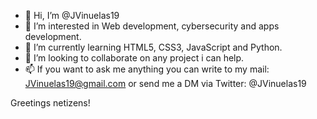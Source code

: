 - 👋 Hi, I’m @JVinuelas19
- 👀 I’m interested in Web development, cybersecurity and apps development.
- 🌱 I’m currently learning HTML5, CSS3, JavaScript and Python.
- 💞️ I’m looking to collaborate on any project i can help.
- 📫 If you want to ask me anything you can write to my mail: JVinuelas19@gmail.com or send me a DM via Twitter: @JVinuelas19

Greetings netizens!

<!---
JVinuelas19/JVinuelas19 is a ✨ special ✨ repository because its `README.md` (this file) appears on your GitHub profile.
You can click the Preview link to take a look at your changes.
--->
